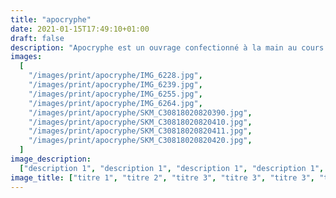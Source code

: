 ```yaml
---
title: "apocryphe"
date: 2021-01-15T17:49:10+01:00
draft: false
description: "Apocryphe est un ouvrage confectionné à la main au cours d'un workshop supervisé par le studio Kiösk. À partir de la base de donnée du Rijksmueum d'Amsterdam, nous avons réalisé un inventaire d'images ayant comme point de départ et d'arrivée une représentation des quatre évangiles. Le thème religieux et l'aspect extérieur (couverture satinée rouge) contrastent avec la réalisation de l'objet : découpage, scan, feuilles de calque pour les légendes, typographie monospace, reliure à la pince. 2018"
images:
  [
    "/images/print/apocryphe/IMG_6228.jpg",
    "/images/print/apocryphe/IMG_6239.jpg",
    "/images/print/apocryphe/IMG_6255.jpg",
    "/images/print/apocryphe/IMG_6264.jpg",
    "/images/print/apocryphe/SKM_C30818020820390.jpg",
    "/images/print/apocryphe/SKM_C30818020820410.jpg",
    "/images/print/apocryphe/SKM_C30818020820411.jpg",
    "/images/print/apocryphe/SKM_C30818020820420.jpg",
  ]
image_description:
  ["description 1", "description 1", "description 1", "description 1", "description 1", "description 1", "description 1", "description 1"]
image_title: ["titre 1", "titre 2", "titre 3", "titre 3", "titre 3", "titre 3", "titre 3", "titre 3"]
---
```

